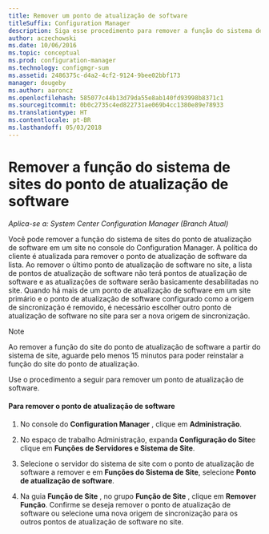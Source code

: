 ```yaml
---
title: Remover um ponto de atualização de software
titleSuffix: Configuration Manager
description: Siga esse procedimento para remover a função do sistema de sites do ponto de atualização de software em um site no console do Configuration Manager.
author: aczechowski
ms.date: 10/06/2016
ms.topic: conceptual
ms.prod: configuration-manager
ms.technology: configmgr-sum
ms.assetid: 2486375c-d4a2-4cf2-9124-9bee02bbf173
manager: dougeby
ms.author: aaroncz
ms.openlocfilehash: 585077c44b13d79da55e8ab140fd93998b8371c1
ms.sourcegitcommit: 0b0c2735c4ed822731ae069b4cc1380e89e78933
ms.translationtype: HT
ms.contentlocale: pt-BR
ms.lasthandoff: 05/03/2018
---
```

#  <a name="BKMK_RemoveSUP"></a> Remover a função do sistema de sites do ponto de atualização de software  

*Aplica-se a: System Center Configuration Manager (Branch Atual)*

Você pode remover a função do sistema de sites do ponto de atualização de software em um site no console do Configuration Manager. A política do cliente é atualizada para remover o ponto de atualização de software da lista. Ao remover o último ponto de atualização de software no site, a lista de pontos de atualização de software não terá pontos de atualização de software e as atualizações de software serão basicamente desabilitadas no site. Quando há mais de um ponto de atualização de software em um site primário e o ponto de atualização de software configurado como a origem de sincronização é removido, é necessário escolher outro ponto de atualização de software no site para ser a nova origem de sincronização.  

> [!NOTE]  
>  Ao remover a função do site do ponto de atualização de software a partir do sistema de site, aguarde pelo menos 15 minutos para poder reinstalar a função do site do ponto de atualização.  

 Use o procedimento a seguir para remover um ponto de atualização de software.  

#### <a name="to-remove-the-software-update-point"></a>Para remover o ponto de atualização de software  

1.  No console do **Configuration Manager** , clique em **Administração**.  

2.  No espaço de trabalho Administração, expanda **Configuração do Site**e clique em **Funções de Servidores e Sistema de Site**.  

3.  Selecione o servidor do sistema de site com o ponto de atualização de software a remover e em **Funções do Sistema de Site**, selecione **Ponto de atualização de software**.  

4.  Na guia **Função de Site** , no grupo **Função de Site** , clique em **Remover Função**. Confirme se deseja remover o ponto de atualização de software ou selecione uma nova origem de sincronização para os outros pontos de atualização de software no site.  
